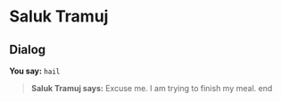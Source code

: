 # Saluk Tramuj
## Dialog

**You say:** `hail`



>**Saluk Tramuj says:** Excuse me. I am trying to finish my meal.
end
